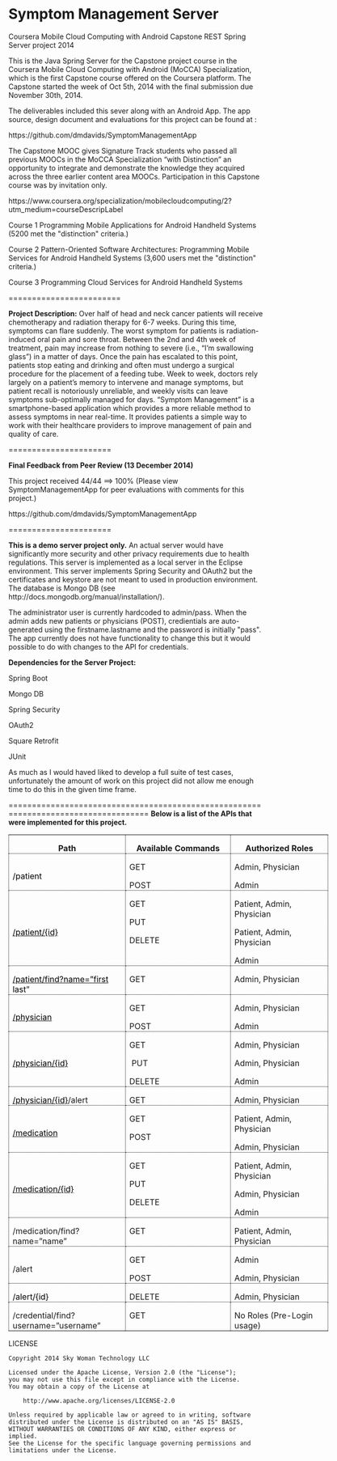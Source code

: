 Symptom Management Server
=========================
<p>
Coursera Mobile Cloud Computing with Android Capstone REST Spring Server project 2014</p>
<p>
This is the Java Spring Server for the Capstone project course in the Coursera Mobile Cloud Computing with Android (MoCCA) Specialization, which is the first Capstone course offered on the Coursera platform.  The Capstone started the week of Oct 5th, 2014 with the final submission due November 30th, 2014.</p>

<p>The deliverables included this sever along with an Android App.  The app source, design document and evaluations for this project can be found at : </p>
<p>https://github.com/dmdavids/SymptomManagementApp</p>
<p>
The Capstone MOOC gives Signature Track students who passed all previous MOOCs in the MoCCA Specialization “with Distinction” an opportunity to integrate and demonstrate the knowledge they acquired across the three earlier content area MOOCs. Participation in this Capstone course was by invitation only.
</p>
<p>https://www.coursera.org/specialization/mobilecloudcomputing/2?utm_medium=courseDescripLabel</p>
<p>
Course 1 Programming Mobile Applications for Android Handheld Systems (5200 met the "distinction" criteria.)</p>
<p>
Course 2 Pattern-Oriented Software Architectures: Programming Mobile Services for Android Handheld Systems (3,600 users met the "distinction" criteria.)</p>
<p>
Course 3 Programming Cloud Services for Android Handheld Systems
</p>
========================
<p><strong>Project Description:</strong>
Over half of head and neck cancer patients will receive chemotherapy and radiation
therapy for 6-7 weeks. During this time, symptoms can flare suddenly. The worst
symptom for patients is radiation-induced oral pain and sore throat. Between the 2nd
and 4th week of treatment, pain may increase from nothing to severe (i.e., “I’m
swallowing glass”) in a matter of days. Once the pain has escalated to this point,
patients stop eating and drinking and often must undergo a surgical procedure for the
placement of a feeding tube.
Week to week, doctors rely largely on a patient’s memory to intervene and manage
symptoms, but patient recall is notoriously unreliable, and weekly visits can leave
symptoms sub-optimally managed for days.
“Symptom Management” is a smartphone-based application which provides a more
reliable method to assess symptoms in near real-time. It provides patients a simple way
to work with their healthcare providers to improve management of pain and quality of
care.</p>
======================
<p><strong>Final Feedback from Peer Review (13 December 2014)</strong> </p>
<p>This project received 44/44 ==> 100% (Please view SymptomManagementApp for peer evaluations with comments for this project.)</p>
<p> https://github.com/dmdavids/SymptomManagementApp</p>
======================
<p> <strong>This is a demo server project only.</strong> An actual server would have significantly more security and other privacy requirements due to health regulations.  This server is implemented as a local server in the Eclipse environment.  This server implements Spring Security and OAuth2 but the certificates and keystore are not meant to used in production environment.  The database is Mongo DB (see http://docs.mongodb.org/manual/installation/).</p>
<p>
The administrator user is currently hardcoded to admin/pass.  When the admin adds new patients or physicians (POST), credientials are auto-generated using the firstname.lastname and the password is initially "pass".  The app currently does not have functionality to change this but it would possible to do with changes to the API for credentials.
</p>
<p>
<strong>Dependencies for the Server Project:</strong></p>
<p>
Spring Boot</p>
<p>
Mongo DB </p>
<p>
Spring Security</p>
<p>
OAuth2</p>
<p>
Square Retrofit</p>
<p>
JUnit</p>
<p>
As much as I would haved liked to develop a full suite of test cases, unfortunately the amount of work on this project did not allow me enough time to do this in the given time frame. 
</p>
====================================================================================
<strong>Below is a list of the APIs that were implemented for this project.</strong>

<table class=MsoTableGrid border=1 cellspacing=0 cellpadding=0 width=633
 style='width:474.95pt;border-collapse:collapse;border:none;mso-border-alt:
 dotted windowtext .5pt;mso-yfti-tbllook:1184;mso-padding-alt:0in 5.4pt 0in 5.4pt;
 mso-border-insideh:.5pt dotted windowtext;mso-border-insidev:.5pt dotted windowtext'>
 <tr style='mso-yfti-irow:0;mso-yfti-firstrow:yes;height:12.2pt'>
  <td width=224 style='width:168.1pt;border:dotted windowtext 1.0pt;mso-border-alt:
  dotted windowtext .5pt;padding:0in 5.4pt 0in 5.4pt;height:12.2pt'>
  <p class=MsoNormal align=center style='margin-bottom:0in;margin-bottom:.0001pt;
  text-align:center;line-height:normal'><b style='mso-bidi-font-weight:normal'>Path<o:p></o:p></b></p>
  </td>
  <td width=213 valign=top style='width:159.9pt;border:dotted windowtext 1.0pt;
  border-left:none;mso-border-left-alt:dotted windowtext .5pt;mso-border-alt:
  dotted windowtext .5pt;padding:0in 5.4pt 0in 5.4pt;height:12.2pt'>
  <p class=MsoNormal align=center style='margin-bottom:0in;margin-bottom:.0001pt;
  text-align:center;line-height:normal'><b style='mso-bidi-font-weight:normal'><span
  style='font-size:12.0pt'>Available Commands<o:p></o:p></span></b></p>
  </td>
  <td width=196 valign=top style='width:146.95pt;border:dotted windowtext 1.0pt;
  border-left:none;mso-border-left-alt:dotted windowtext .5pt;mso-border-alt:
  dotted windowtext .5pt;padding:0in 5.4pt 0in 5.4pt;height:12.2pt'>
  <p class=MsoNormal align=center style='margin-bottom:0in;margin-bottom:.0001pt;
  text-align:center;line-height:normal'><b style='mso-bidi-font-weight:normal'><span
  style='font-size:12.0pt'>Authorized Roles<o:p></o:p></span></b></p>
  </td>
 </tr>
 <tr style='mso-yfti-irow:1;height:25.0pt'>
  <td width=224 style='width:168.1pt;border:dotted windowtext 1.0pt;border-top:
  none;mso-border-top-alt:dotted windowtext .5pt;mso-border-alt:dotted windowtext .5pt;
  padding:0in 5.4pt 0in 5.4pt;height:25.0pt'>
  <p class=MsoNormal style='margin-bottom:0in;margin-bottom:.0001pt;line-height:
  normal'><span style='mso-field-code:" HYPERLINK "'><span class=MsoHyperlink><span
  style='font-size:12.0pt;color:windowtext;text-decoration:none;text-underline:
  none'>/patient</span></span></span><span style='font-size:12.0pt'><o:p></o:p></span></p>
  </td>
  <td width=213 valign=top style='width:159.9pt;border-top:none;border-left:
  none;border-bottom:dotted windowtext 1.0pt;border-right:dotted windowtext 1.0pt;
  mso-border-top-alt:dotted windowtext .5pt;mso-border-left-alt:dotted windowtext .5pt;
  mso-border-alt:dotted windowtext .5pt;padding:0in 5.4pt 0in 5.4pt;height:
  25.0pt'>
  <p class=MsoNormal style='margin-bottom:0in;margin-bottom:.0001pt;line-height:
  normal'><span style='font-size:12.0pt'>GET<o:p></o:p></span></p>
  <p class=MsoNormal style='margin-bottom:0in;margin-bottom:.0001pt;line-height:
  normal'><span style='font-size:12.0pt'>POST<o:p></o:p></span></p>
  </td>
  <td width=196 valign=top style='width:146.95pt;border-top:none;border-left:
  none;border-bottom:dotted windowtext 1.0pt;border-right:dotted windowtext 1.0pt;
  mso-border-top-alt:dotted windowtext .5pt;mso-border-left-alt:dotted windowtext .5pt;
  mso-border-alt:dotted windowtext .5pt;padding:0in 5.4pt 0in 5.4pt;height:
  25.0pt'>
  <p class=MsoNormal style='margin-bottom:0in;margin-bottom:.0001pt;line-height:
  normal'><span style='font-size:12.0pt'>Admin, Physician<o:p></o:p></span></p>
  <p class=MsoNormal style='margin-bottom:0in;margin-bottom:.0001pt;line-height:
  normal'><span style='font-size:12.0pt'>Admin<o:p></o:p></span></p>
  </td>
 </tr>
 <tr style='mso-yfti-irow:2;height:37.25pt'>
  <td width=224 style='width:168.1pt;border:dotted windowtext 1.0pt;border-top:
  none;mso-border-top-alt:dotted windowtext .5pt;mso-border-alt:dotted windowtext .5pt;
  padding:0in 5.4pt 0in 5.4pt;height:37.25pt'>
  <p class=MsoNormal style='margin-bottom:0in;margin-bottom:.0001pt;line-height:
  normal'><a href="https://192.168.0.34:8080/patient/%7bid%7d"><span
  style='font-size:12.0pt;color:windowtext;text-decoration:none;text-underline:
  none'>/patient/{id}</span></a><span style='font-size:12.0pt'><o:p></o:p></span></p>
  </td>
  <td width=213 valign=top style='width:159.9pt;border-top:none;border-left:
  none;border-bottom:dotted windowtext 1.0pt;border-right:dotted windowtext 1.0pt;
  mso-border-top-alt:dotted windowtext .5pt;mso-border-left-alt:dotted windowtext .5pt;
  mso-border-alt:dotted windowtext .5pt;padding:0in 5.4pt 0in 5.4pt;height:
  37.25pt'>
  <p class=MsoNormal style='margin-bottom:0in;margin-bottom:.0001pt;line-height:
  normal'><span style='font-size:12.0pt'>GET<o:p></o:p></span></p>
  <p class=MsoNormal style='margin-bottom:0in;margin-bottom:.0001pt;line-height:
  normal'><span style='font-size:12.0pt'>PUT<o:p></o:p></span></p>
  <p class=MsoNormal style='margin-bottom:0in;margin-bottom:.0001pt;line-height:
  normal'><span style='font-size:12.0pt'>DELETE<o:p></o:p></span></p>
  </td>
  <td width=196 valign=top style='width:146.95pt;border-top:none;border-left:
  none;border-bottom:dotted windowtext 1.0pt;border-right:dotted windowtext 1.0pt;
  mso-border-top-alt:dotted windowtext .5pt;mso-border-left-alt:dotted windowtext .5pt;
  mso-border-alt:dotted windowtext .5pt;padding:0in 5.4pt 0in 5.4pt;height:
  37.25pt'>
  <p class=MsoNormal style='margin-bottom:0in;margin-bottom:.0001pt;line-height:
  normal'><span style='font-size:12.0pt'>Patient, Admin, Physician<o:p></o:p></span></p>
  <p class=MsoNormal style='margin-bottom:0in;margin-bottom:.0001pt;line-height:
  normal'><span style='font-size:12.0pt'>Patient, Admin, Physician<o:p></o:p></span></p>
  <p class=MsoNormal style='margin-bottom:0in;margin-bottom:.0001pt;line-height:
  normal'><span style='font-size:12.0pt'>Admin<o:p></o:p></span></p>
  </td>
 </tr>
 <tr style='mso-yfti-irow:3;height:12.2pt'>
  <td width=224 style='width:168.1pt;border:dotted windowtext 1.0pt;border-top:
  none;mso-border-top-alt:dotted windowtext .5pt;mso-border-alt:dotted windowtext .5pt;
  padding:0in 5.4pt 0in 5.4pt;height:12.2pt'>
  <p class=MsoNormal style='margin-bottom:0in;margin-bottom:.0001pt;line-height:
  normal'><a href="https://192.168.0.34:8080/patient/find?name="><span
  style='font-size:12.0pt;color:windowtext;text-decoration:none;text-underline:
  none'>/patient/find?name=”first</span></a><span class=MsoHyperlink><span
  style='font-size:12.0pt;color:windowtext;text-decoration:none;text-underline:
  none'> last</span></span><span style='font-size:12.0pt'>”<o:p></o:p></span></p>
  </td>
  <td width=213 valign=top style='width:159.9pt;border-top:none;border-left:
  none;border-bottom:dotted windowtext 1.0pt;border-right:dotted windowtext 1.0pt;
  mso-border-top-alt:dotted windowtext .5pt;mso-border-left-alt:dotted windowtext .5pt;
  mso-border-alt:dotted windowtext .5pt;padding:0in 5.4pt 0in 5.4pt;height:
  12.2pt'>
  <p class=MsoNormal style='margin-bottom:0in;margin-bottom:.0001pt;line-height:
  normal'><span style='font-size:12.0pt'>GET<o:p></o:p></span></p>
  </td>
  <td width=196 valign=top style='width:146.95pt;border-top:none;border-left:
  none;border-bottom:dotted windowtext 1.0pt;border-right:dotted windowtext 1.0pt;
  mso-border-top-alt:dotted windowtext .5pt;mso-border-left-alt:dotted windowtext .5pt;
  mso-border-alt:dotted windowtext .5pt;padding:0in 5.4pt 0in 5.4pt;height:
  12.2pt'>
  <p class=MsoNormal style='margin-bottom:0in;margin-bottom:.0001pt;line-height:
  normal'><span style='font-size:12.0pt'>Admin, Physician<o:p></o:p></span></p>
  </td>
 </tr>
 <tr style='mso-yfti-irow:4;height:25.0pt'>
  <td width=224 style='width:168.1pt;border:dotted windowtext 1.0pt;border-top:
  none;mso-border-top-alt:dotted windowtext .5pt;mso-border-alt:dotted windowtext .5pt;
  padding:0in 5.4pt 0in 5.4pt;height:25.0pt'>
  <p class=MsoNormal style='margin-bottom:0in;margin-bottom:.0001pt;line-height:
  normal'><a href="https://192.168.0.34:8080/physician"><span style='font-size:
  12.0pt;color:windowtext;text-decoration:none;text-underline:none'>/physician</span></a><span
  style='font-size:12.0pt'><o:p></o:p></span></p>
  </td>
  <td width=213 valign=top style='width:159.9pt;border-top:none;border-left:
  none;border-bottom:dotted windowtext 1.0pt;border-right:dotted windowtext 1.0pt;
  mso-border-top-alt:dotted windowtext .5pt;mso-border-left-alt:dotted windowtext .5pt;
  mso-border-alt:dotted windowtext .5pt;padding:0in 5.4pt 0in 5.4pt;height:
  25.0pt'>
  <p class=MsoNormal style='margin-bottom:0in;margin-bottom:.0001pt;line-height:
  normal'><span style='font-size:12.0pt'>GET<o:p></o:p></span></p>
  <p class=MsoNormal style='margin-bottom:0in;margin-bottom:.0001pt;line-height:
  normal'><span style='font-size:12.0pt'>POST<o:p></o:p></span></p>
  </td>
  <td width=196 valign=top style='width:146.95pt;border-top:none;border-left:
  none;border-bottom:dotted windowtext 1.0pt;border-right:dotted windowtext 1.0pt;
  mso-border-top-alt:dotted windowtext .5pt;mso-border-left-alt:dotted windowtext .5pt;
  mso-border-alt:dotted windowtext .5pt;padding:0in 5.4pt 0in 5.4pt;height:
  25.0pt'>
  <p class=MsoNormal style='margin-bottom:0in;margin-bottom:.0001pt;line-height:
  normal'><span style='font-size:12.0pt'>Admin, Physician<o:p></o:p></span></p>
  <p class=MsoNormal style='margin-bottom:0in;margin-bottom:.0001pt;line-height:
  normal'><span style='font-size:12.0pt'>Admin<o:p></o:p></span></p>
  </td>
 </tr>
 <tr style='mso-yfti-irow:5;height:37.25pt'>
  <td width=224 style='width:168.1pt;border:dotted windowtext 1.0pt;border-top:
  none;mso-border-top-alt:dotted windowtext .5pt;mso-border-alt:dotted windowtext .5pt;
  padding:0in 5.4pt 0in 5.4pt;height:37.25pt'>
  <p class=MsoNormal style='margin-bottom:0in;margin-bottom:.0001pt;line-height:
  normal'><a href="https://192.168.0.34:8080/physician/%7bid%7d"><span
  style='font-size:12.0pt;color:windowtext;text-decoration:none;text-underline:
  none'>/physician/{id}</span></a><span style='font-size:12.0pt'><o:p></o:p></span></p>
  </td>
  <td width=213 valign=top style='width:159.9pt;border-top:none;border-left:
  none;border-bottom:dotted windowtext 1.0pt;border-right:dotted windowtext 1.0pt;
  mso-border-top-alt:dotted windowtext .5pt;mso-border-left-alt:dotted windowtext .5pt;
  mso-border-alt:dotted windowtext .5pt;padding:0in 5.4pt 0in 5.4pt;height:
  37.25pt'>
  <p class=MsoNormal style='margin-bottom:0in;margin-bottom:.0001pt;line-height:
  normal'><span style='font-size:12.0pt'>GET<o:p></o:p></span></p>
  <p class=MsoNormal style='margin-bottom:0in;margin-bottom:.0001pt;line-height:
  normal'><span style='font-size:12.0pt'><span
  style='mso-spacerun:yes'> </span>PUT<o:p></o:p></span></p>
  <p class=MsoNormal style='margin-bottom:0in;margin-bottom:.0001pt;line-height:
  normal'><span style='font-size:12.0pt'>DELETE<o:p></o:p></span></p>
  </td>
  <td width=196 valign=top style='width:146.95pt;border-top:none;border-left:
  none;border-bottom:dotted windowtext 1.0pt;border-right:dotted windowtext 1.0pt;
  mso-border-top-alt:dotted windowtext .5pt;mso-border-left-alt:dotted windowtext .5pt;
  mso-border-alt:dotted windowtext .5pt;padding:0in 5.4pt 0in 5.4pt;height:
  37.25pt'>
  <p class=MsoNormal style='margin-bottom:0in;margin-bottom:.0001pt;line-height:
  normal'><span style='font-size:12.0pt'>Admin, Physician<o:p></o:p></span></p>
  <p class=MsoNormal style='margin-bottom:0in;margin-bottom:.0001pt;line-height:
  normal'><span style='font-size:12.0pt'>Admin, Physician<o:p></o:p></span></p>
  <p class=MsoNormal style='margin-bottom:0in;margin-bottom:.0001pt;line-height:
  normal'><span style='font-size:12.0pt'>Admin<o:p></o:p></span></p>
  </td>
 </tr>
 <tr style='mso-yfti-irow:6;height:12.75pt'>
  <td width=224 style='width:168.1pt;border:dotted windowtext 1.0pt;border-top:
  none;mso-border-top-alt:dotted windowtext .5pt;mso-border-alt:dotted windowtext .5pt;
  padding:0in 5.4pt 0in 5.4pt;height:12.75pt'>
  <p class=MsoNormal style='margin-bottom:0in;margin-bottom:.0001pt;line-height:
  normal'><a href="https://192.168.0.34:8080/physician/%7bid%7d"><span
  style='font-size:12.0pt;color:windowtext;text-decoration:none;text-underline:
  none'>/physician/{id}</span></a><span style='font-size:12.0pt'>/alert<o:p></o:p></span></p>
  </td>
  <td width=213 valign=top style='width:159.9pt;border-top:none;border-left:
  none;border-bottom:dotted windowtext 1.0pt;border-right:dotted windowtext 1.0pt;
  mso-border-top-alt:dotted windowtext .5pt;mso-border-left-alt:dotted windowtext .5pt;
  mso-border-alt:dotted windowtext .5pt;padding:0in 5.4pt 0in 5.4pt;height:
  12.75pt'>
  <p class=MsoNormal style='margin-bottom:0in;margin-bottom:.0001pt;line-height:
  normal'><span style='font-size:12.0pt'>GET<o:p></o:p></span></p>
  </td>
  <td width=196 valign=top style='width:146.95pt;border-top:none;border-left:
  none;border-bottom:dotted windowtext 1.0pt;border-right:dotted windowtext 1.0pt;
  mso-border-top-alt:dotted windowtext .5pt;mso-border-left-alt:dotted windowtext .5pt;
  mso-border-alt:dotted windowtext .5pt;padding:0in 5.4pt 0in 5.4pt;height:
  12.75pt'>
  <p class=MsoNormal style='margin-bottom:0in;margin-bottom:.0001pt;line-height:
  normal'><span style='font-size:12.0pt'>Admin, Physician<o:p></o:p></span></p>
  </td>
 </tr>
 <tr style='mso-yfti-irow:7;height:24.45pt'>
  <td width=224 style='width:168.1pt;border:dotted windowtext 1.0pt;border-top:
  none;mso-border-top-alt:dotted windowtext .5pt;mso-border-alt:dotted windowtext .5pt;
  padding:0in 5.4pt 0in 5.4pt;height:24.45pt'>
  <p class=MsoNormal style='margin-bottom:0in;margin-bottom:.0001pt;line-height:
  normal'><a href="https://192.168.0.34:8080/medication"><span
  style='font-size:12.0pt;color:windowtext;text-decoration:none;text-underline:
  none'>/medication</span></a><span style='font-size:12.0pt'><o:p></o:p></span></p>
  </td>
  <td width=213 valign=top style='width:159.9pt;border-top:none;border-left:
  none;border-bottom:dotted windowtext 1.0pt;border-right:dotted windowtext 1.0pt;
  mso-border-top-alt:dotted windowtext .5pt;mso-border-left-alt:dotted windowtext .5pt;
  mso-border-alt:dotted windowtext .5pt;padding:0in 5.4pt 0in 5.4pt;height:
  24.45pt'>
  <p class=MsoNormal style='margin-bottom:0in;margin-bottom:.0001pt;line-height:
  normal'><span style='font-size:12.0pt'>GET<o:p></o:p></span></p>
  <p class=MsoNormal style='margin-bottom:0in;margin-bottom:.0001pt;line-height:
  normal'><span style='font-size:12.0pt'>POST<o:p></o:p></span></p>
  </td>
  <td width=196 valign=top style='width:146.95pt;border-top:none;border-left:
  none;border-bottom:dotted windowtext 1.0pt;border-right:dotted windowtext 1.0pt;
  mso-border-top-alt:dotted windowtext .5pt;mso-border-left-alt:dotted windowtext .5pt;
  mso-border-alt:dotted windowtext .5pt;padding:0in 5.4pt 0in 5.4pt;height:
  24.45pt'>
  <p class=MsoNormal style='margin-bottom:0in;margin-bottom:.0001pt;line-height:
  normal'><span style='font-size:12.0pt'>Patient, Admin, Physician<o:p></o:p></span></p>
  <p class=MsoNormal style='margin-bottom:0in;margin-bottom:.0001pt;line-height:
  normal'><span style='font-size:12.0pt'>Admin, Physician<o:p></o:p></span></p>
  </td>
 </tr>
 <tr style='mso-yfti-irow:8;height:37.7pt'>
  <td width=224 style='width:168.1pt;border:dotted windowtext 1.0pt;border-top:
  none;mso-border-top-alt:dotted windowtext .5pt;mso-border-alt:dotted windowtext .5pt;
  padding:0in 5.4pt 0in 5.4pt;height:37.7pt'>
  <p class=MsoNormal style='margin-bottom:0in;margin-bottom:.0001pt;line-height:
  normal'><a href="https://192.168.0.34:8080/medication/%7bid%7d"><span
  style='font-size:12.0pt;color:windowtext;text-decoration:none;text-underline:
  none'>/medication/{id}</span></a><span style='font-size:12.0pt'><o:p></o:p></span></p>
  </td>
  <td width=213 valign=top style='width:159.9pt;border-top:none;border-left:
  none;border-bottom:dotted windowtext 1.0pt;border-right:dotted windowtext 1.0pt;
  mso-border-top-alt:dotted windowtext .5pt;mso-border-left-alt:dotted windowtext .5pt;
  mso-border-alt:dotted windowtext .5pt;padding:0in 5.4pt 0in 5.4pt;height:
  37.7pt'>
  <p class=MsoNormal style='margin-bottom:0in;margin-bottom:.0001pt;line-height:
  normal'><span style='font-size:12.0pt'>GET<o:p></o:p></span></p>
  <p class=MsoNormal style='margin-bottom:0in;margin-bottom:.0001pt;line-height:
  normal'><span style='font-size:12.0pt'>PUT<o:p></o:p></span></p>
  <p class=MsoNormal style='margin-bottom:0in;margin-bottom:.0001pt;line-height:
  normal'><span style='font-size:12.0pt'>DELETE<o:p></o:p></span></p>
  </td>
  <td width=196 valign=top style='width:146.95pt;border-top:none;border-left:
  none;border-bottom:dotted windowtext 1.0pt;border-right:dotted windowtext 1.0pt;
  mso-border-top-alt:dotted windowtext .5pt;mso-border-left-alt:dotted windowtext .5pt;
  mso-border-alt:dotted windowtext .5pt;padding:0in 5.4pt 0in 5.4pt;height:
  37.7pt'>
  <p class=MsoNormal style='margin-bottom:0in;margin-bottom:.0001pt;line-height:
  normal'><span style='font-size:12.0pt'>Patient, Admin, Physician<o:p></o:p></span></p>
  <p class=MsoNormal style='margin-bottom:0in;margin-bottom:.0001pt;line-height:
  normal'><span style='font-size:12.0pt'>Admin, Physician<o:p></o:p></span></p>
  <p class=MsoNormal style='margin-bottom:0in;margin-bottom:.0001pt;line-height:
  normal'><span style='font-size:12.0pt'>Admin<o:p></o:p></span></p>
  </td>
 </tr>
 <tr style='mso-yfti-irow:9;height:12.2pt'>
  <td width=224 style='width:168.1pt;border:dotted windowtext 1.0pt;border-top:
  none;mso-border-top-alt:dotted windowtext .5pt;mso-border-alt:dotted windowtext .5pt;
  padding:0in 5.4pt 0in 5.4pt;height:12.2pt'>
  <p class=MsoNormal style='margin-bottom:0in;margin-bottom:.0001pt;line-height:
  normal'>/medication/find?name=”name”</p>
  </td>
  <td width=213 valign=top style='width:159.9pt;border-top:none;border-left:
  none;border-bottom:dotted windowtext 1.0pt;border-right:dotted windowtext 1.0pt;
  mso-border-top-alt:dotted windowtext .5pt;mso-border-left-alt:dotted windowtext .5pt;
  mso-border-alt:dotted windowtext .5pt;padding:0in 5.4pt 0in 5.4pt;height:
  12.2pt'>
  <p class=MsoNormal style='margin-bottom:0in;margin-bottom:.0001pt;line-height:
  normal'><span style='font-size:12.0pt'>GET<o:p></o:p></span></p>
  </td>
  <td width=196 valign=top style='width:146.95pt;border-top:none;border-left:
  none;border-bottom:dotted windowtext 1.0pt;border-right:dotted windowtext 1.0pt;
  mso-border-top-alt:dotted windowtext .5pt;mso-border-left-alt:dotted windowtext .5pt;
  mso-border-alt:dotted windowtext .5pt;padding:0in 5.4pt 0in 5.4pt;height:
  12.2pt'>
  <p class=MsoNormal style='margin-bottom:0in;margin-bottom:.0001pt;line-height:
  normal'><span style='font-size:12.0pt'>Patient, Admin, Physician<o:p></o:p></span></p>
  </td>
 </tr>
 <tr style='mso-yfti-irow:10;height:25.0pt'>
  <td width=224 style='width:168.1pt;border:dotted windowtext 1.0pt;border-top:
  none;mso-border-top-alt:dotted windowtext .5pt;mso-border-alt:dotted windowtext .5pt;
  padding:0in 5.4pt 0in 5.4pt;height:25.0pt'>
  <p class=MsoNormal style='margin-bottom:0in;margin-bottom:.0001pt;line-height:
  normal'><span style='font-size:12.0pt'>/alert<o:p></o:p></span></p>
  </td>
  <td width=213 valign=top style='width:159.9pt;border-top:none;border-left:
  none;border-bottom:dotted windowtext 1.0pt;border-right:dotted windowtext 1.0pt;
  mso-border-top-alt:dotted windowtext .5pt;mso-border-left-alt:dotted windowtext .5pt;
  mso-border-alt:dotted windowtext .5pt;padding:0in 5.4pt 0in 5.4pt;height:
  25.0pt'>
  <p class=MsoNormal style='margin-bottom:0in;margin-bottom:.0001pt;line-height:
  normal'><span style='font-size:12.0pt'>GET<o:p></o:p></span></p>
  <p class=MsoNormal style='margin-bottom:0in;margin-bottom:.0001pt;line-height:
  normal'><span style='font-size:12.0pt'>POST<o:p></o:p></span></p>
  </td>
  <td width=196 valign=top style='width:146.95pt;border-top:none;border-left:
  none;border-bottom:dotted windowtext 1.0pt;border-right:dotted windowtext 1.0pt;
  mso-border-top-alt:dotted windowtext .5pt;mso-border-left-alt:dotted windowtext .5pt;
  mso-border-alt:dotted windowtext .5pt;padding:0in 5.4pt 0in 5.4pt;height:
  25.0pt'>
  <p class=MsoNormal style='margin-bottom:0in;margin-bottom:.0001pt;line-height:
  normal'><span style='font-size:12.0pt'>Admin<o:p></o:p></span></p>
  <p class=MsoNormal style='margin-bottom:0in;margin-bottom:.0001pt;line-height:
  normal'><span style='font-size:12.0pt'>Admin, Physician<o:p></o:p></span></p>
  </td>
 </tr>
 <tr style='mso-yfti-irow:11;height:12.2pt'>
  <td width=224 style='width:168.1pt;border:dotted windowtext 1.0pt;border-top:
  none;mso-border-top-alt:dotted windowtext .5pt;mso-border-alt:dotted windowtext .5pt;
  padding:0in 5.4pt 0in 5.4pt;height:12.2pt'>
  <p class=MsoNormal style='margin-bottom:0in;margin-bottom:.0001pt;line-height:
  normal'><span style='mso-field-code:" HYPERLINK "'><span class=MsoHyperlink><span
  style='font-size:12.0pt;color:windowtext;text-decoration:none;text-underline:
  none'>/alert/{id}</span></span></span><span style='font-size:12.0pt'><o:p></o:p></span></p>
  </td>
  <td width=213 valign=top style='width:159.9pt;border-top:none;border-left:
  none;border-bottom:dotted windowtext 1.0pt;border-right:dotted windowtext 1.0pt;
  mso-border-top-alt:dotted windowtext .5pt;mso-border-left-alt:dotted windowtext .5pt;
  mso-border-alt:dotted windowtext .5pt;padding:0in 5.4pt 0in 5.4pt;height:
  12.2pt'>
  <p class=MsoNormal style='margin-bottom:0in;margin-bottom:.0001pt;line-height:
  normal'><span style='font-size:12.0pt'>DELETE<o:p></o:p></span></p>
  </td>
  <td width=196 valign=top style='width:146.95pt;border-top:none;border-left:
  none;border-bottom:dotted windowtext 1.0pt;border-right:dotted windowtext 1.0pt;
  mso-border-top-alt:dotted windowtext .5pt;mso-border-left-alt:dotted windowtext .5pt;
  mso-border-alt:dotted windowtext .5pt;padding:0in 5.4pt 0in 5.4pt;height:
  12.2pt'>
  <p class=MsoNormal style='margin-bottom:0in;margin-bottom:.0001pt;line-height:
  normal'><span style='font-size:12.0pt'>Admin, Physician<o:p></o:p></span></p>
  </td>
 </tr>
 <tr style='mso-yfti-irow:12;mso-yfti-lastrow:yes;height:12.2pt'>
  <td width=224 style='width:168.1pt;border:dotted windowtext 1.0pt;border-top:
  none;mso-border-top-alt:dotted windowtext .5pt;mso-border-alt:dotted windowtext .5pt;
  padding:0in 5.4pt 0in 5.4pt;height:12.2pt'>
  <p class=MsoNormal style='margin-bottom:0in;margin-bottom:.0001pt;line-height:
  normal'>/credential/find?username=”username”</p>
  </td>
  <td width=213 valign=top style='width:159.9pt;border-top:none;border-left:
  none;border-bottom:dotted windowtext 1.0pt;border-right:dotted windowtext 1.0pt;
  mso-border-top-alt:dotted windowtext .5pt;mso-border-left-alt:dotted windowtext .5pt;
  mso-border-alt:dotted windowtext .5pt;padding:0in 5.4pt 0in 5.4pt;height:
  12.2pt'>
  <p class=MsoNormal style='margin-bottom:0in;margin-bottom:.0001pt;line-height:
  normal'><span style='font-size:12.0pt'>GET<o:p></o:p></span></p>
  </td>
  <td width=196 valign=top style='width:146.95pt;border-top:none;border-left:
  none;border-bottom:dotted windowtext 1.0pt;border-right:dotted windowtext 1.0pt;
  mso-border-top-alt:dotted windowtext .5pt;mso-border-left-alt:dotted windowtext .5pt;
  mso-border-alt:dotted windowtext .5pt;padding:0in 5.4pt 0in 5.4pt;height:
  12.2pt'>
  <p class=MsoNormal style='margin-bottom:0in;margin-bottom:.0001pt;line-height:
  normal'><span style='font-size:12.0pt'>No Roles (Pre-Login usage)<o:p></o:p></span></p>
  </td>
 </tr>
</table>
<p>
LICENSE

    Copyright 2014 Sky Woman Technology LLC
    
    Licensed under the Apache License, Version 2.0 (the "License");
    you may not use this file except in compliance with the License.
    You may obtain a copy of the License at

        http://www.apache.org/licenses/LICENSE-2.0

    Unless required by applicable law or agreed to in writing, software
    distributed under the License is distributed on an "AS IS" BASIS,
    WITHOUT WARRANTIES OR CONDITIONS OF ANY KIND, either express or implied. 
    See the License for the specific language governing permissions and 
    limitations under the License.
    
  
 

